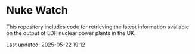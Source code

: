 # Nuke Watch

This repository includes code for retrieving the latest information available on the output of EDF nuclear power plants in the UK.

Last updated: 2025-05-22 19:12